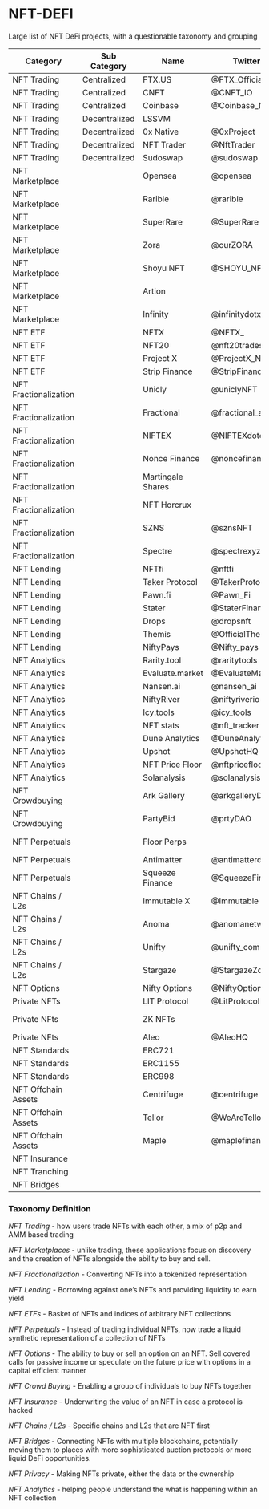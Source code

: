 # NFT-DEFI
Large list of NFT DeFi projects, with a questionable taxonomy and grouping

| Category              | Sub Category  | Name              | Twitter          | Link                                                |
|-----------------------|---------------|-------------------|------------------|-----------------------------------------------------|
| NFT Trading           | Centralized   | FTX.US            | @FTX_Official    | https://ftx.com/en/nfts                             |
| NFT Trading           | Centralized   | CNFT              | @CNFT_IO         | https://cnft.io/                                    |
| NFT Trading           | Centralized   | Coinbase          | @Coinbase_NFT    | https://coinbase.com/                               |
| NFT Trading           | Decentralized | LSSVM             |                  | https://0xmons.xyz/assets/nftamm.pdf                |
| NFT Trading           | Decentralized | 0x Native         | @0xProject       | https://0x.org/                                     |
| NFT Trading           | Decentralized | NFT Trader        | @NftTrader       | https://www.nfttrader.io/                           |
| NFT Trading           | Decentralized | Sudoswap          | @sudoswap        | https://sudoswap.xyz/#/                             |
| NFT Marketplace       |               | Opensea           | @opensea         | https://opensea.io/                                 |
| NFT Marketplace       |               | Rarible           | @rarible         | https://rarible.com/                                |
| NFT Marketplace       |               | SuperRare         | @SuperRare       | https://superrare.com/                              |
| NFT Marketplace       |               | Zora              | @ourZORA         | https://zora.co/                                    |
| NFT Marketplace       |               | Shoyu NFT         | @SHOYU_NFT       | https://www.shoyunft.com/                           |
| NFT Marketplace       |               | Artion            |                  | https://artion.io/                                  |
| NFT Marketplace       |               | Infinity          | @infinitydotxyz  | https://infinity.xyz/                               |
| NFT ETF               |               | NFTX              | @NFTX_           | https://nftx.io/                                    |
| NFT ETF               |               | NFT20             | @nft20trades     | https://nft20.io/                                   |
| NFT ETF               |               | Project X         | @ProjectX_NFT    | https://www.projectxnft.com/                        |
| NFT ETF               |               | Strip Finance     | @StripFinance    | https://strip.finance/                              |
| NFT Fractionalization |               | Unicly            | @uniclyNFT       | https://www.unic.ly/                                |
| NFT Fractionalization |               | Fractional        | @fractional_art  | https://fractional.art/                             |
| NFT Fractionalization |               | NIFTEX            | @NIFTEXdotcom    | https://niftex.com/                                 |
| NFT Fractionalization |               | Nonce Finance     | @noncefinance    | https://noncefinance.com/                           |
| NFT Fractionalization |               | Martingale Shares |                  | https://www.paradigm.xyz/2021/09/martingale-shares/ |
| NFT Fractionalization |               | NFT Horcrux       |                  | https://github.com/pringao-chevere/NFT-Horcrux      |
| NFT Fractionalization |               | SZNS              | @sznsNFT         | https://szns.io/                                    |
| NFT Fractionalization |               | Spectre           | @spectrexyz      | https://spectre.xyz/                                |
| NFT Lending           |               | NFTfi             | @nftfi           | https://nftfi.com/                                  |
| NFT Lending           |               | Taker Protocol    | @TakerProtocol   | https://taker.org/                                  |
| NFT Lending           |               | Pawn.fi           | @Pawn_Fi         | https://www.pawn.fi/                                |
| NFT Lending           |               | Stater            | @StaterFinance   | https://stater.co/                                  |
| NFT Lending           |               | Drops             | @dropsnft        | https://drops.co/                                   |
| NFT Lending           |               | Themis            | @OfficialThemis  | https://themis.exchange/                            |
| NFT Lending           |               | NiftyPays         | @Nifty_pays      | https://www.niftypays.com/                          |
| NFT Analytics         |               | Rarity.tool       | @raritytools     | rarity.tools                                        |
| NFT Analytics         |               | Evaluate.market   | @EvaluateMarket  | https://evaluate.market                             |
| NFT Analytics         |               | Nansen.ai         | @nansen_ai       | https://www.nansen.ai/                              |
| NFT Analytics         |               | NiftyRiver        | @niftyriverio    | https://www.niftyriver.io/                          |
| NFT Analytics         |               | Icy.tools         | @icy_tools       | https://icy.tools/                                  |
| NFT Analytics         |               | NFT stats         | @nft_tracker     | https://www.nft-stats.com/                          |
| NFT Analytics         |               | Dune Analytics    | @DuneAnalytics   | https://dune.xyz/                                   |
| NFT Analytics         |               | Upshot            | @UpshotHQ        | https://upshot.io/                                  |
| NFT Analytics         |               | NFT Price Floor   | @nftpricefloor   | https://nftpricefloor.com/                          |
| NFT Analytics         |               | Solanalysis       | @solanalysis     | https://solanalysis.com/                            |
| NFT Crowdbuying       |               | Ark Gallery       | @arkgalleryDAO   | https://ark.gallery                                 |
| NFT Crowdbuying       |               | PartyBid          | @prtyDAO         | https://www.partybid.app/                           |
| NFT Perpetuals        |               | Floor Perps       |                  | https://www.paradigm.xyz/2021/08/floor-perps/       |
| NFT Perpetuals        |               | Antimatter        | @antimatterdefi  | https://antimatter.finance/                         |
| NFT Perpetuals        |               | Squeeze Finance   | @SqueezeFinance  | N/A                                                 |
| NFT Chains / L2s      |               | Immutable X       | @Immutable       | https://www.immutable.com/                          |
| NFT Chains / L2s      |               | Anoma             | @anomanetwork    | https://anoma.network/                              |
| NFT Chains / L2s      |               | Unifty            | @unifty_com      | https://unifty.io/                                  |
| NFT Chains / L2s      |               | Stargaze          | @StargazeZone    | https://stargaze.zone/                              |
| NFT Options           |               | Nifty Options     | @NiftyOptionsOrg | https://niftyoptions.org/                           |
| Private NFTs          |               | LIT Protocol      | @LitProtocol     | https://litprotocol.com/                            |
| Private NFts          |               | ZK NFTs           |                  | https://github.com/centrifuge/zk-nft-demo-contract  |
| Private NFts          |               | Aleo              | @AleoHQ          | https://aleohq.com                                  |
| NFT Standards         |               | ERC721            |                  |                                                     |
| NFT Standards         |               | ERC1155           |                  |                                                     |
| NFT Standards         |               | ERC998            |                  |                                                     |
| NFT Offchain Assets   |               | Centrifuge        | @centrifuge      | https://centrifuge.io/                              |
| NFT Offchain Assets   |               | Tellor            | @WeAreTellor     | https://www.tellor.io/                              |
| NFT Offchain Assets   |               | Maple             | @maplefinance    | https://www.maple.finance/                          |
| NFT Insurance         |               |                   |                  |                                                     |
| NFT Tranching         |               |                   |                  |                                                     |
| NFT Bridges           |               |                   |                  |                                                     |

### Taxonomy Definition

_NFT Trading_ - how users trade NFTs with each other, a mix of p2p and AMM based trading

_NFT Marketplaces_ - unlike trading, these applications focus on discovery and the creation of NFTs alongside the ability to buy and sell.

_NFT Fractionalization_ - Converting NFTs into a tokenized representation

_NFT Lending_ - Borrowing against one’s NFTs and providing liquidity to earn yield

_NFT ETFs_ - Basket of NFTs and indices of arbitrary NFT collections

_NFT Perpetuals_ - Instead of trading individual NFTs, now trade a liquid synthetic representation of a collection of NFTs

_NFT Options_ - The ability to buy or sell an option on an NFT. Sell covered calls for passive income or speculate on the future price with options in a capital efficient manner

_NFT Crowd Buying_ - Enabling a group of individuals to buy NFTs together

_NFT Insurance_ - Underwriting the value of an NFT in case a protocol is hacked

_NFT Chains / L2s_ - Specific chains and L2s that are NFT first

_NFT Bridges_ - Connecting NFTs with multiple blockchains, potentially moving them to places with more sophisticated auction protocols or more liquid DeFi opportunities.

_NFT Privacy_ - Making NFTs private, either the data or the ownership

_NFT Analytics_ - helping people understand the what is happening within an NFT collection


